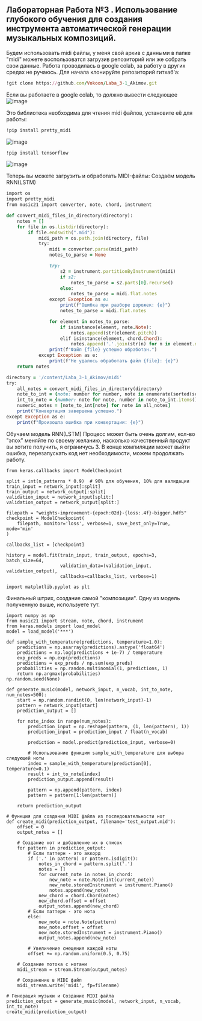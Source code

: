 ## Лабораторная Работа №3 . Использование глубокого обучения для создания инструмента автоматической генерации музыкальных композиций.

Будем использовать midi файлы, у меня свой архив с данными в папке "midi" можете воспользоватся загрузив репозиторий или же собрать свои данные.
Работа проводилась в google colab, за работу в других средах не ручаюсь.
Для начала клонируйте репозиторий гитхаб'а:
```Ruby
!git clone https://github.com/Vokoon/Laba_3-1_Akimov.git
```
Если вы работаете в google colab, то должно вывести следующее
![image](https://github.com/Vokoon/Laba_3-1_Akimov/assets/120046709/ad1c33af-faad-4475-b419-62710aca6738)

Это библиотека необходима для чтения midi файлов, установите её для работы:
```Ruby
!pip install pretty_midi
```
![image](https://github.com/Vokoon/Laba_3-1_Akimov/assets/120046709/ec1d1c8a-4e58-436d-9f96-a10a06a80120)

```Ruby
!pip install tensorflow
```
![image](https://github.com/Vokoon/Laba_3-1_Akimov/assets/120046709/d074ea73-a3ab-479c-9c73-1d16ac646c19)

Теперь вы можете загрузить и обработать MIDI-файлы:
Создаём модель RNN(LSTM)
```Ruby
import os
import pretty_midi
from music21 import converter, note, chord, instrument

def convert_midi_files_in_directory(directory):
    notes = []
    for file in os.listdir(directory):
        if file.endswith(".mid"):
            midi_path = os.path.join(directory, file)
            try:
                midi = converter.parse(midi_path)
                notes_to_parse = None

                try: 
                    s2 = instrument.partitionByInstrument(midi)
                    if s2:  
                        notes_to_parse = s2.parts[0].recurse() 
                    else:
                        notes_to_parse = midi.flat.notes
                except Exception as e:  
                    print(f"Ошибка при разборе дорожек: {e}")
                    notes_to_parse = midi.flat.notes

                for element in notes_to_parse:
                    if isinstance(element, note.Note):
                        notes.append(str(element.pitch))
                    elif isinstance(element, chord.Chord):
                        notes.append('.'.join(str(n) for n in element.normalOrder))
                print(f"Файл {file} успешно обработан.")
            except Exception as e:
                print(f"Не удалось обработать файл {file}: {e}")
    return notes

directory = '/content/Laba_3-1_Akimov/midi'
try:
    all_notes = convert_midi_files_in_directory(directory)
    note_to_int = {note: number for number, note in enumerate(sorted(set(all_notes)))}
    int_to_note = {number: note for note, number in note_to_int.items()}
    numeric_notes = [note_to_int[note] for note in all_notes]
    print("Конвертация завершена успешно.")
except Exception as e:
    print(f"Произошла ошибка при конвертации: {e}")
```
Обучаем модель RNN(LSTM)
Процесс может быть очень долгим, кол-во "эпох" меняйте по своему желанию, насколько качественный продукт вы хотите получить, я ограничусь 3.
В конце компиляции может выйти ошибка, перезапускать код нет необходимости, можем продолжать работу.

```Rudy
from keras.callbacks import ModelCheckpoint

split = int(n_patterns * 0.9)  # 90% для обучения, 10% для валидации
train_input = network_input[:split]
train_output = network_output[:split]
validation_input = network_input[split:]
validation_output = network_output[split:]

filepath = "weights-improvement-{epoch:02d}-{loss:.4f}-bigger.hdf5"
checkpoint = ModelCheckpoint(
    filepath, monitor='loss', verbose=1, save_best_only=True, mode='min'
)

callbacks_list = [checkpoint]

history = model.fit(train_input, train_output, epochs=3, batch_size=64,
                    validation_data=(validation_input, validation_output),
                    callbacks=callbacks_list, verbose=1)

import matplotlib.pyplot as plt
```
Финальный штрих, создание самой "композиции". Одну из модель полученную выше, используете тут.
```Rudy
import numpy as np
from music21 import stream, note, chord, instrument
from keras.models import load_model
model = load_model('***')

def sample_with_temperature(predictions, temperature=1.0):
    predictions = np.asarray(predictions).astype('float64')
    predictions = np.log(predictions + 1e-7) / temperature
    exp_preds = np.exp(predictions)
    predictions = exp_preds / np.sum(exp_preds)
    probabilities = np.random.multinomial(1, predictions, 1)
    return np.argmax(probabilities)
np.random.seed(None)

def generate_music(model, network_input, n_vocab, int_to_note, num_notes=500):
    start = np.random.randint(0, len(network_input)-1)
    pattern = network_input[start]
    prediction_output = []

    for note_index in range(num_notes):
        prediction_input = np.reshape(pattern, (1, len(pattern), 1))
        prediction_input = prediction_input / float(n_vocab)

        prediction = model.predict(prediction_input, verbose=0)

        # Использование функции sample_with_temperature для выбора следующей ноты
        index = sample_with_temperature(prediction[0], temperature=0.1)
        result = int_to_note[index]
        prediction_output.append(result)

        pattern = np.append(pattern, index)
        pattern = pattern[1:len(pattern)]

    return prediction_output

# Функция для создания MIDI файла из последовательности нот
def create_midi(prediction_output, filename='test_output.mid'):
    offset = 0
    output_notes = []

    # Создание нот и добавление их в список
    for pattern in prediction_output:
        # Если паттерн - это аккорд
        if ('.' in pattern) or pattern.isdigit():
            notes_in_chord = pattern.split('.')
            notes = []
            for current_note in notes_in_chord:
                new_note = note.Note(int(current_note))
                new_note.storedInstrument = instrument.Piano()
                notes.append(new_note)
            new_chord = chord.Chord(notes)
            new_chord.offset = offset
            output_notes.append(new_chord)
        # Если паттерн - это нота
        else:
            new_note = note.Note(pattern)
            new_note.offset = offset
            new_note.storedInstrument = instrument.Piano()
            output_notes.append(new_note)

        # Увеличение смещения каждой ноты
        offset += np.random.uniform(0.5, 0.75)

    # Создание потока с нотами
    midi_stream = stream.Stream(output_notes)

    # Сохранение в MIDI файл
    midi_stream.write('midi', fp=filename)

# Генерация музыки и Создание MIDI файла
prediction_output = generate_music(model, network_input, n_vocab, int_to_note)
create_midi(prediction_output)
```
